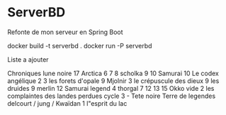 # ServerBD
Refonte de mon serveur en Spring Boot

docker build -t serverbd .
docker run -P serverbd

Liste a ajouter

Chroniques lune noire 17
Arctica 6 7 8
scholka 9 10
Samurai 10
Le codex angélique 2 3
les forets d'opale 9
Mjolnir 3
le crépuscule des dieux 9
les druides 9
merlin 12
Samurai legend 4
thorgal 7 12 13 15
Okko vide 2
les complaintes des landes perdues cycle 3 - Tete noire
Terre de legendes delcourt / jung / Kwaïdan   1 l"esprit du lac
